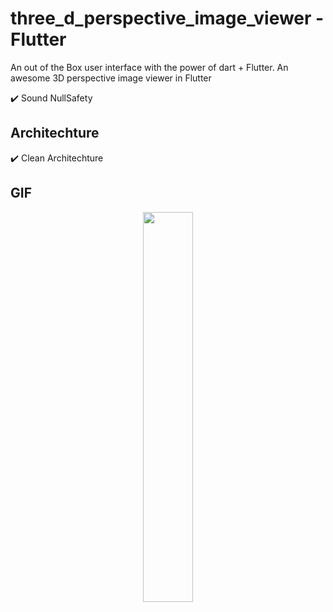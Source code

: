 # three_d_perspective_image_viewer - Flutter

An out of the Box user interface with the power of dart + Flutter. An awesome 3D perspective image viewer in Flutter

✔️ Sound NullSafety

## Architechture
✔️ Clean Architechture <br />

## GIF

<p align="center">
  <img 
    width=40%
    height=40%
    src="https://user-images.githubusercontent.com/101565812/205602927-ee8c0a85-728d-4ad0-8322-9b6840edce50.gif">
</p>
